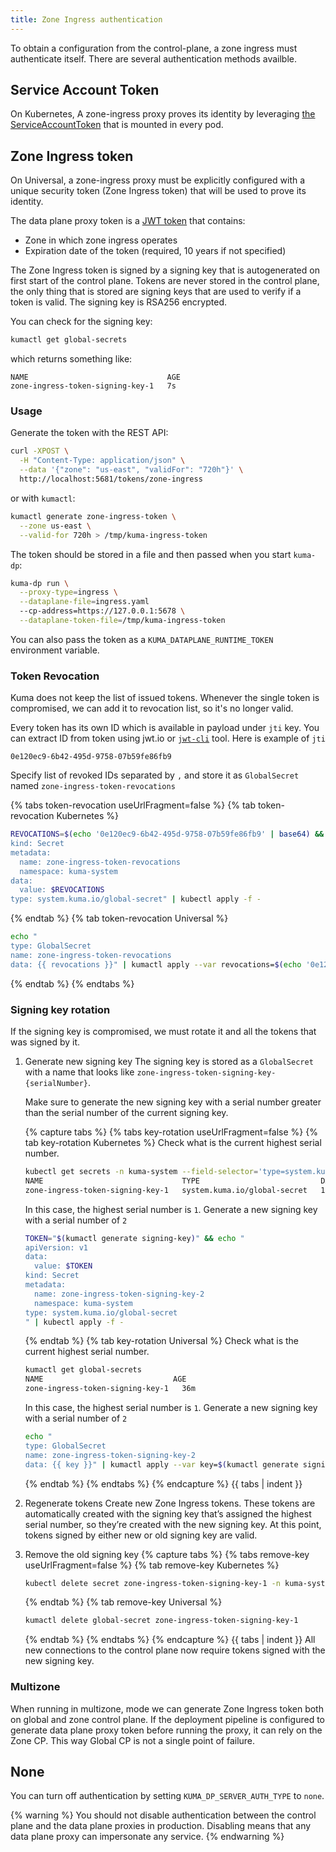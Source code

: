 ```yaml
---
title: Zone Ingress authentication
---
```


To obtain a configuration from the control-plane, a zone ingress must authenticate itself. There are several authentication methods availble.

## Service Account Token

On Kubernetes, A zone-ingress proxy proves its identity by leveraging [the ServiceAccountToken](https://kubernetes.io/docs/reference/access-authn-authz/service-accounts-admin/#service-account-automation) that is mounted in every pod.

## Zone Ingress token

On Universal, a zone-ingress proxy must be explicitly configured with a unique security token (Zone Ingress token) that will be used to prove its identity.

The data plane proxy token is a [JWT token](https://jwt.io) that contains:
* Zone in which zone ingress operates
* Expiration date of the token (required, 10 years if not specified)

The Zone Ingress token is signed by a signing key that is autogenerated on first start of the control plane.
Tokens are never stored in the control plane, the only thing that is stored are signing keys that are used to verify if a token is valid.
The signing key is RSA256 encrypted.

You can check for the signing key:
```sh
kumactl get global-secrets
```
which returns something like:
```
NAME                               AGE
zone-ingress-token-signing-key-1   7s
```

### Usage

Generate the token with the REST API:
```bash
curl -XPOST \
  -H "Content-Type: application/json" \
  --data '{"zone": "us-east", "validFor": "720h"}' \
  http://localhost:5681/tokens/zone-ingress
```

or with `kumactl`:
```bash
kumactl generate zone-ingress-token \
  --zone us-east \
  --valid-for 720h > /tmp/kuma-ingress-token
``` 

The token should be stored in a file and then passed when you start `kuma-dp`:
```bash
kuma-dp run \
  --proxy-type=ingress \
  --dataplane-file=ingress.yaml
  --cp-address=https://127.0.0.1:5678 \
  --dataplane-token-file=/tmp/kuma-ingress-token
```

You can also pass the token as a `KUMA_DATAPLANE_RUNTIME_TOKEN` environment variable.

### Token Revocation

Kuma does not keep the list of issued tokens. Whenever the single token is compromised, we can add it to revocation list, so it's no longer valid.

Every token has its own ID which is available in payload under `jti` key. You can extract ID from token using jwt.io or [`jwt-cli`](https://www.npmjs.com/package/jwt-cli) tool. Here is example of `jti`
```
0e120ec9-6b42-495d-9758-07b59fe86fb9
```

Specify list of revoked IDs separated by `,` and store it as `GlobalSecret` named `zone-ingress-token-revocations`

{% tabs token-revocation useUrlFragment=false %}
{% tab token-revocation Kubernetes %}
```sh
REVOCATIONS=$(echo '0e120ec9-6b42-495d-9758-07b59fe86fb9' | base64) && echo "apiVersion: v1
kind: Secret
metadata:
  name: zone-ingress-token-revocations
  namespace: kuma-system 
data:
  value: $REVOCATIONS
type: system.kuma.io/global-secret" | kubectl apply -f -
```
{% endtab %}
{% tab token-revocation Universal %}
```sh
echo "
type: GlobalSecret
name: zone-ingress-token-revocations
data: {{ revocations }}" | kumactl apply --var revocations=$(echo '0e120ec9-6b42-495d-9758-07b59fe86fb9' | base64) -f -
```
{% endtab %}
{% endtabs %}

### Signing key rotation

If the signing key is compromised, we must rotate it and all the tokens that was signed by it.

1. Generate new signing key
   The signing key is stored as a `GlobalSecret` with a name that looks like `zone-ingress-token-signing-key-{serialNumber}`.

   Make sure to generate the new signing key with a serial number greater than the serial number of the current signing key.

   {% capture tabs %}
   {% tabs key-rotation useUrlFragment=false %}
   {% tab key-rotation Kubernetes %}
   Check what is the current highest serial number.

   ```sh
   kubectl get secrets -n kuma-system --field-selector='type=system.kuma.io/global-secret'
   NAME                               TYPE                           DATA   AGE
   zone-ingress-token-signing-key-1   system.kuma.io/global-secret   1      25m
   ```

   In this case, the highest serial number is `1`. Generate a new signing key with a serial number of `2`
   ```sh
   TOKEN="$(kumactl generate signing-key)" && echo "
   apiVersion: v1
   data:
     value: $TOKEN
   kind: Secret
   metadata:
     name: zone-ingress-token-signing-key-2
     namespace: kuma-system
   type: system.kuma.io/global-secret
   " | kubectl apply -f - 
   ```

   {% endtab %}
   {% tab key-rotation Universal %} 
   Check what is the current highest serial number.
   ```sh
   kumactl get global-secrets
   NAME                             AGE
   zone-ingress-token-signing-key-1   36m
   ```

   In this case, the highest serial number is `1`. Generate a new signing key with a serial number of `2`
   ```sh
   echo "
   type: GlobalSecret
   name: zone-ingress-token-signing-key-2
   data: {{ key }}" | kumactl apply --var key=$(kumactl generate signing-key) -f -
   ```
   {% endtab %}
   {% endtabs %}
   {% endcapture %}
   {{ tabs | indent }}

2. Regenerate tokens
   Create new Zone Ingress tokens. These tokens are automatically created with the signing key that’s assigned the highest serial number, so they’re created with the new signing key.
   At this point, tokens signed by either new or old signing key are valid.

3. Remove the old signing key
   {% capture tabs %}
   {% tabs remove-key useUrlFragment=false %}
   {% tab remove-key Kubernetes %}
   ```sh
   kubectl delete secret zone-ingress-token-signing-key-1 -n kuma-system
   ```
   {% endtab %}
   {% tab remove-key Universal %}
   ```sh
   kumactl delete global-secret zone-ingress-token-signing-key-1
   ```
   {% endtab %}
   {% endtabs %}
   {% endcapture %}
   {{ tabs | indent }}
   All new connections to the control plane now require tokens signed with the new signing key.

### Multizone

When running in multizone, mode we can generate Zone Ingress token both on global and zone control plane.
If the deployment pipeline is configured to generate data plane proxy token before running the proxy, it can rely on the Zone CP. This way Global CP is not a single point of failure.

## None
You can turn off authentication by setting `KUMA_DP_SERVER_AUTH_TYPE` to `none`.

{% warning %}
You should not disable authentication between the control plane and the data plane proxies in production. Disabling means that any data plane proxy can impersonate any service.
{% endwarning %}
